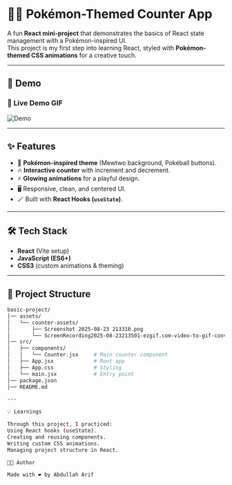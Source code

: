 # 🐦‍🔥 Pokémon-Themed Counter App  

A fun **React mini-project** that demonstrates the basics of React state management with a Pokémon-inspired UI.  
This project is my first step into learning React, styled with **Pokémon-themed CSS animations** for a creative touch.  

---

## 📸 Demo  

### 🎥 Live Demo GIF  
![Demo](./assets/counter-assets/ScreenRecording2025-08-23213501-ezgif.com-video-to-gif-converter.gif)  

<!-- ### 🖼️ Screenshot  
![Screenshot](./assets/counter-assets/Screenshot%202025-08-23%20213310.png)   -->

---

## ✨ Features  
- 🎨 **Pokémon-inspired theme** (Mewtwo background, Pokéball buttons).  
- 🔥 **Interactive counter** with increment and decrement.  
- ⚡ **Glowing animations** for a playful design.  
- 🖥️ Responsive, clean, and centered UI.  
- 🪄 Built with **React Hooks (`useState`)**.  

---

## 🛠️ Tech Stack  
- **React** (Vite setup)  
- **JavaScript (ES6+)**  
- **CSS3** (custom animations & theming)  

---

## 📂 Project Structure  

```bash
basic-project/
│── assets/
│   └── counter-assets/
│       ├── Screenshot 2025-08-23 213310.png
│       └── ScreenRecording2025-08-23213501-ezgif.com-video-to-gif-converter.gif
│── src/
│   ├── components/
│   │   └── Counter.jsx     # Main counter component
│   ├── App.jsx             # Root app
│   ├── App.css             # Styling
│   └── main.jsx            # Entry point
│── package.json
│── README.md

---

💡 Learnings

Through this project, I practiced:
Using React hooks (useState).
Creating and reusing components.
Writing custom CSS animations.
Managing project structure in React.

🧑‍💻 Author

Made with ❤️ by Abdullah Arif